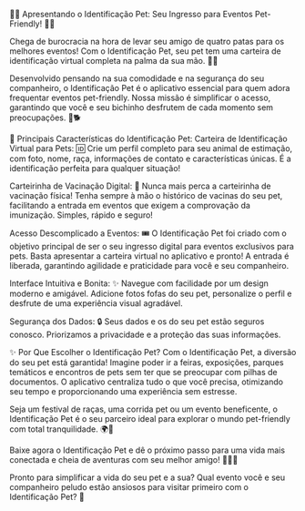 🎉🐾 Apresentando o Identificação Pet: Seu Ingresso para Eventos Pet-Friendly! 🐾🎉

Chega de burocracia na hora de levar seu amigo de quatro patas para os melhores eventos! Com o Identificação Pet, seu pet tem uma carteira de identificação virtual completa na palma da sua mão. 📱✨

Desenvolvido pensando na sua comodidade e na segurança do seu companheiro, o Identificação Pet é o aplicativo essencial para quem adora frequentar eventos pet-friendly. Nossa missão é simplificar o acesso, garantindo que você e seu bichinho desfrutem de cada momento sem preocupações. 🥳🐕

🔑 Principais Características do Identificação Pet:
Carteira de Identificação Virtual para Pets: 🆔 Crie um perfil completo para seu animal de estimação, com foto, nome, raça, informações de contato e características únicas. É a identificação perfeita para qualquer situação!

Carteirinha de Vacinação Digital: 💉 Nunca mais perca a carteirinha de vacinação física! Tenha sempre à mão o histórico de vacinas do seu pet, facilitando a entrada em eventos que exigem a comprovação da imunização. Simples, rápido e seguro!

Acesso Descomplicado a Eventos: 🎟️ O Identificação Pet foi criado com o objetivo principal de ser o seu ingresso digital para eventos exclusivos para pets. Basta apresentar a carteira virtual no aplicativo e pronto! A entrada é liberada, garantindo agilidade e praticidade para você e seu companheiro.

Interface Intuitiva e Bonita: ✨ Navegue com facilidade por um design moderno e amigável. Adicione fotos fofas do seu pet, personalize o perfil e desfrute de uma experiência visual agradável.

Segurança dos Dados: 🔒 Seus dados e os do seu pet estão seguros conosco. Priorizamos a privacidade e a proteção das suas informações.

✨ Por Que Escolher o Identificação Pet?
Com o Identificação Pet, a diversão do seu pet está garantida! Imagine poder ir a feiras, exposições, parques temáticos e encontros de pets sem ter que se preocupar com pilhas de documentos. O aplicativo centraliza tudo o que você precisa, otimizando seu tempo e proporcionando uma experiência sem estresse.

Seja um festival de raças, uma corrida pet ou um evento beneficente, o Identificação Pet é o seu parceiro ideal para explorar o mundo pet-friendly com total tranquilidade. 🌍💖

Baixe agora o Identificação Pet e dê o próximo passo para uma vida mais conectada e cheia de aventuras com seu melhor amigo! 🚀🐶🐱

Pronto para simplificar a vida do seu pet e a sua? Qual evento você e seu companheiro peludo estão ansiosos para visitar primeiro com o Identificação Pet? 🐾
